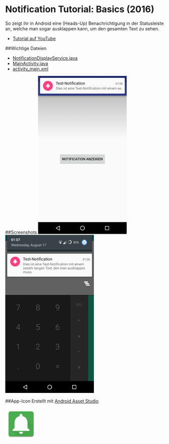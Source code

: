 # Notification Tutorial: Basics (2016)
So zeigt ihr in Android eine (Heads-Up) Benachrichtigung in der Statusleiste an, welche man sogar ausklappen kann, um den gesamten Text zu sehen.

- <a href="" target="_blank">Tutorial auf YouTube</a>

##Wichtige Dateien
- [NotificationDisplayService.java](/app/src/main/java/de/derandroidpro/notificationtutorial2016/NotificationDisplayService.java)
- [MainActivity.java](/app/src/main/java/de/derandroidpro/notificationtutorial2016/MainActivity.java)
- [activity_main.xml](/app/src/main/res/layout/activity_main.xml)

##Screenshots
<img src="/Screenshot_20160817-010651.png" height="500px"/>
<img src="/Screenshot_20160817-010737.png" height="500px"/>

##App-Icon
Erstellt mit <a href="http://romannurik.github.io/AndroidAssetStudio/icons-launcher.html" target="_blank">Android Asset Studio</a>

<img src="/app/src/main/res/mipmap-xxxhdpi/ic_launcher.png" height="100px"/>
